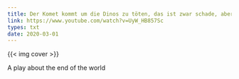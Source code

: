 ```yaml
---
title: Der Komet kommt um die Dinos zu töten, das ist zwar schade, aber da können wir jetzt auch nicht mehr viel machen.
link: https://www.youtube.com/watch?v=UyW_HB857Sc
types: txt
date: 2020-03-01
---
```

{{< img cover >}}

<!--more-->

A play about the end of the world
